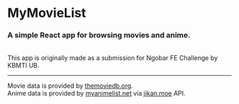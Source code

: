 # MyMovieList
### A simple React app for browsing movies and anime.
\
This app is originally made as a submission for Ngobar FE Challenge by KBMTI UB.

---
Movie data is provided by [themoviedb.org](https://themoviedb.org).\
Anime data is provided by [myanimelist.net](https://myanimelist.net) via [jikan.moe](https://jikan.moe) API.